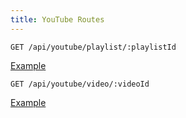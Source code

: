 ```yaml
---
title: YouTube Routes
---
```



```http
GET /api/youtube/playlist/:playlistId
```

[Example](/api/youtube/playlist/PLWKjhJtqVAbnZtkAI3BqcYxKnfWn_C704)

```http
GET /api/youtube/video/:videoId
```

[Example](/api/youtube/video/6iZiqQZBQJY)